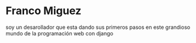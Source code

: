 # Franco Miguez

soy un desarollador que esta dando sus primeros pasos en este grandioso mundo de la programación web con django
